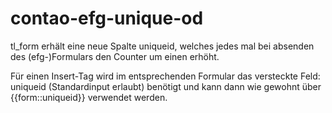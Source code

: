 contao-efg-unique-od
====================

tl_form erhält eine neue Spalte uniqueid, welches jedes mal bei absenden des (efg-)Formulars den Counter um einen erhöht.

Für einen Insert-Tag wird im entsprechenden Formular das versteckte Feld: uniqueid (Standardinput erlaubt) benötigt und kann dann wie gewohnt über {{form::uniqueid}} verwendet werden.
